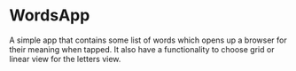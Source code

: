 # WordsApp
A simple app that contains some list of words which opens up a browser for their meaning when tapped. It also have a functionality to choose grid or linear view for the letters view.
